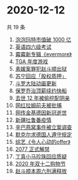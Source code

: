 # 2020-12-12

共 19 条

<!-- BEGIN -->
<!-- 最后更新时间 Sat Dec 12 2020 17:04:43 GMT+0800 (CST) -->
1. [泡泡玛特市值破 1000 亿](https://www.zhihu.com/search?q=泡泡玛特)
1. [英语四六级考试](https://www.zhihu.com/search?q=四六级考试)
1. [霉霉新专辑《evermore》](https://www.zhihu.com/search?q=evermore)
1. [TGA 年度游戏](https://www.zhihu.com/search?q=tga)
1. [素媛案罪犯赵斗顺出狱](https://www.zhihu.com/search?q=素媛案罪犯)
1. [苏宁回应「股权质押」](https://www.zhihu.com/search?q=苏宁)
1. [斗罗大陆动画更新](https://www.zhihu.com/search?q=斗罗大陆动画)
1. [保罗乔治顶薪续约快船](https://www.zhihu.com/search?q=保罗乔治)
1. [去世 12 年被偷挖配阴亲](https://www.zhihu.com/search?q=阴亲)
1. [网红拉姆前夫被批捕](https://www.zhihu.com/search?q=拉姆前夫)
1. [网传金基德因新冠逝世](https://www.zhihu.com/search?q=金基德)
1. [新疆吐鲁番疫情](https://www.zhihu.com/search?q=新疆疫情)
1. [辛巴燕窝事件被立案调查](https://www.zhihu.com/search?q=辛巴燕窝)
1. [默克尔求德国人遵守规定](https://www.zhihu.com/search?q=默克尔)
1. [综艺《令人心动的offer》](https://www.zhihu.com/search?q=令人心动的offer)
1. [2077 正式解禁](https://www.zhihu.com/search?q=赛博朋克2077)
1. [丁真小马珍珠回应质疑](https://www.zhihu.com/search?q=丁真小马)
1. [2020 年双十二购物节](https://www.zhihu.com/search?q=双十二)
1. [赵斗顺本周六刑满释放](https://www.zhihu.com/search?q=素媛案)
<!-- END -->
